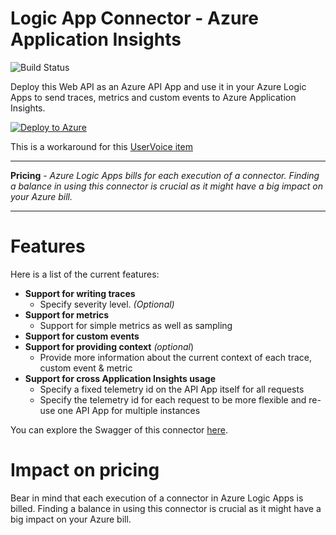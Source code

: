 # Logic App Connector - Azure Application Insights

![Build Status](https://tomkerkhove.visualstudio.com/_apis/public/build/definitions/c8608c00-3475-43b1-944b-c86b95825768/7/badge)

Deploy this Web API as an Azure API App and use it in your Azure Logic Apps to send traces, metrics and custom events to Azure Application Insights.

[![Deploy to Azure](http://azuredeploy.net/deploybutton.png)](https://azuredeploy.net/) 

This is a workaround for this [UserVoice item](https://feedback.azure.com/forums/287593-logic-apps/suggestions/16833526-supporting-ai-for-logic-apps)

-----------------------------------------------------------------

**Pricing** - *Azure Logic Apps bills for each execution of a connector. Finding a balance in using this connector is crucial as it might have a big impact on your Azure bill.*

-----------------------------------------------------------------

# Features
Here is a list of the current features:

- **Support for writing traces**
	- Specify severity level. *(Optional)*
- **Support for metrics**
	- Support for simple metrics as well as sampling
- **Support for custom events**
- **Support for providing context** *(optional*)
	- Provide more information about the current context of each trace, custom event & metric
- **Support for cross Application Insights usage**
	- Specify a fixed telemetry id on the API App itself for all requests
	- Specify the telemetry id for each request to be more flexible and re-use one API App for multiple instances

You can explore the Swagger of this connector [here](https://application-insights-connector.azurewebsites.net/swagger/).

# Impact on pricing
Bear in mind that each execution of a connector in Azure Logic Apps is billed. Finding a balance in using this connector is crucial as it might have a big impact on your Azure bill.